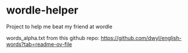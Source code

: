 # wordle-helper
Project to help me beat my friend at wordle


words_alpha.txt from this github repo: https://github.com/dwyl/english-words?tab=readme-ov-file